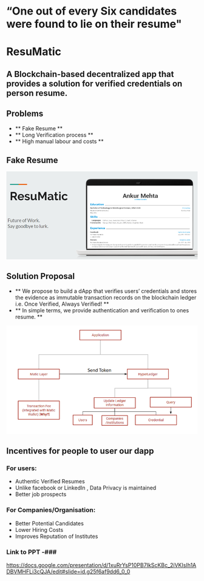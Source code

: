 # “One out of every Six candidates were found to lie on their resume" #

# ResuMatic #

## A Blockchain-based decentralized app that provides a solution for verified credentials on person resume. ##

## Problems  ##
 
* ** Fake Resume **
* ** Long Verification process **
* ** High manual labour and costs **

## Fake Resume ##

![](fakeresume.PNG)

## Solution Proposal  ##

* ** We propose to build a dApp that verifies users’ credentials and stores the evidence as immutable transaction records on the blockchain ledger i.e. Once Verified, Always Verified! **
* ** In simple terms, we provide authentication and verification to ones resume. **

![](sol_architecture.PNG)

## Incentives for people to user our dapp ##

### For users: ###

* Authentic Verified  Resumes
* Unlike facebook or LinkedIn , Data Privacy is maintained 
* Better job prospects

### For Companies/Organisation: ###

* Better Potential Candidates
* Lower Hiring Costs
* Improves Reputation of Institutes

### Link to PPT -###

https://docs.google.com/presentation/d/1xuRrYsP10PB7IkScKBc_2iVKIsIh1ADBVMHFLi3cQJA/edit#slide=id.g25f6af9dd6_0_0